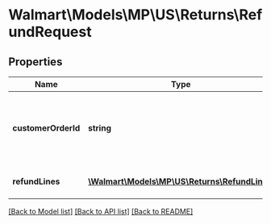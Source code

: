 # Walmart\Models\MP\US\Returns\RefundRequest

## Properties

Name | Type | Description | Notes
------------ | ------------- | ------------- | -------------
**customerOrderId** | **string** | A unique ID associated with the sales order for specified customer |
**refundLines** | [**\Walmart\Models\MP\US\Returns\RefundLine[]**](RefundLine.md) | Array of refund lines. |


[[Back to Model list]](./) [[Back to API list]](../../../../../README.md#supported-apis) [[Back to README]](../../../../../README.md)
